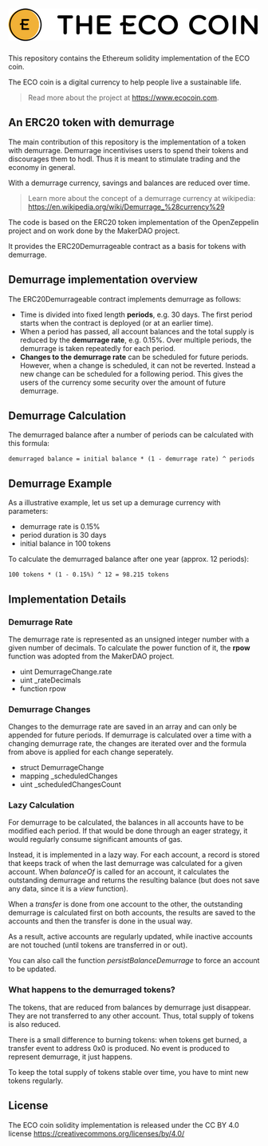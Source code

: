 # <img src="logo.png" alt="The ECO coin project" width="500px">

This repository contains the Ethereum solidity implementation of the ECO coin.

The ECO coin is a digital currency to help people live a sustainable life. 
> Read more about the project at https://www.ecocoin.com.


## An ERC20 token with demurrage
 
The main contribution of this repository is the implementation of a token with demurrage. Demurrage incentivises users to spend their tokens and discourages them to hodl. Thus it is meant to stimulate trading and the economy in general. 

With a demurrage currency, savings and balances are reduced over time.
 
> Learn more about the concept of a demurrage currency at wikipedia: https://en.wikipedia.org/wiki/Demurrage_%28currency%29

The code is based on the ERC20 token implementation of the OpenZeppelin project and on work done by the MakerDAO project.

It provides the ERC20Demurrageable contract as a basis for tokens with demurrage.


## Demurrage implementation overview

The ERC20Demurrageable contract implements demurrage as follows:

* Time is divided into fixed length **periods**, e.g. 30 days. The first period starts when the contract is deployed (or at an earlier time).
* When a period has passed, all account balances and the total supply is reduced by the **demurrage rate**, e.g. 0.15%. Over multiple periods, the demurrage is taken repeatedly for each period. 
* **Changes to the demurrage rate** can be scheduled for future periods. However, when a change is scheduled, it can not be reverted. Instead a new change can be scheduled for a following period. This gives the users of the currency some security over the amount of future demurrage.

## Demurrage Calculation

 The demurraged balance after a number of periods can be calculated with this formula:
 ```
 demurraged balance = initial balance * (1 - demurrage rate) ^ periods
  ```

## Demurrage Example
 
 As a illustrative example, let us set up a demurage currency with parameters:
 * demurrage rate is 0.15%
 * period duration is 30 days
 * initial balance in 100 tokens
 
 To calculate the demurraged balance after one year (approx. 12 periods):
 ```
 100 tokens * (1 - 0.15%) ^ 12 = 98.215 tokens
 ```

## Implementation Details

### Demurrage Rate

The demurrage rate is represented as an unsigned integer number with a given number of decimals. To calculate the power function of it, the **rpow** function was adopted from the MakerDAO project.

* uint DemurrageChange.rate
* uint _rateDecimals 
* function rpow

### Demurrage Changes

Changes to the demurrage rate are saved in an array and can only be appended for future periods. If demurrage is calculated over a time with a changing demurrage rate, the changes are iterated over and the formula from above is applied for each change seperately.

* struct DemurrageChange
* mapping _scheduledChanges
* uint _scheduledChangesCount 

### Lazy Calculation

For demurrage to be calculated, the balances in all accounts have to be modified each period. If that would be done through an eager strategy, it would regularly consume significant amounts of gas.

Instead, it is implemented in a lazy way. For each account, a record is stored that keeps track of when the last demurrage was calculated for a given account. When *balanceOf* is called for an account, it calculates the outstanding demurrage and returns the resulting balance (but does not save any data, since it is a *view* function).

When a *transfer* is done from one account to the other, the outstanding demurrage is calculated first on both accounts, the results are saved to the accounts and then the transfer is done in the usual way. 

As a result, active accounts are regularly updated, while inactive accounts are not touched (until tokens are transferred in or out).

You can also call the function *persistBalanceDemurrage* to force an account to be updated.

### What happens to the demurraged tokens?

The tokens, that are reduced from balances by demurrage just disappear. They are not transferred to any other account. Thus, total supply of tokens is also reduced.

There is a small difference to burning tokens: when tokens get burned, a transfer event to address 0x0 is produced. No event is produced to represent demurrage, it just happens. 

To keep the total supply of tokens stable over time, you have to mint new tokens regularly.

## License

The ECO coin solidity implementation is released under the CC BY 4.0 license https://creativecommons.org/licenses/by/4.0/